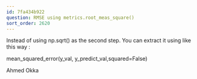 ```yaml
---
id: 7fa434b922
question: RMSE using metrics.root_meas_square()
sort_order: 2620
---
```


Instead of using np.sqrt() as the second step. You can extract it using like this way :

mean_squared_error(y_val, y_predict_val,squared=False)

Ahmed Okka

